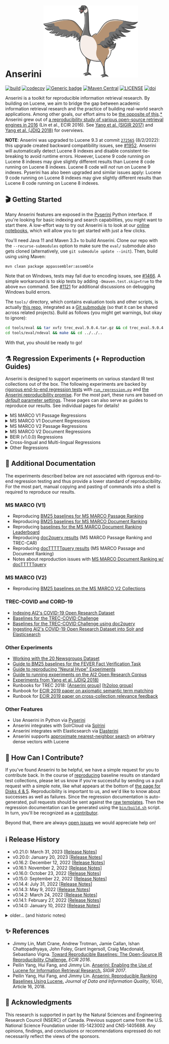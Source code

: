 Anserini <img src="docs/anserini-logo.png" width="300" />
========
[![build](https://github.com/castorini/anserini/actions/workflows/maven.yml/badge.svg)](https://github.com/castorini/anserini/actions)
[![codecov](https://codecov.io/gh/castorini/anserini/branch/master/graph/badge.svg)](https://codecov.io/gh/castorini/anserini)
[![Generic badge](https://img.shields.io/badge/Lucene-v9.5.0-brightgreen.svg)](https://archive.apache.org/dist/lucene/java/9.5.0/)
[![Maven Central](https://img.shields.io/maven-central/v/io.anserini/anserini?color=brightgreen)](https://central.sonatype.com/namespace/io.anserini)
[![LICENSE](https://img.shields.io/badge/license-Apache-blue.svg?style=flat)](https://www.apache.org/licenses/LICENSE-2.0)
[![doi](http://img.shields.io/badge/doi-10.1145%2F3239571-blue.svg?style=flat)](https://doi.org/10.1145/3239571)

Anserini is a toolkit for reproducible information retrieval research.
By building on Lucene, we aim to bridge the gap between academic information retrieval research and the practice of building real-world search applications.
Among other goals, our effort aims to be [the opposite of this](http://phdcomics.com/comics/archive.php?comicid=1689).[*](docs/reproducibility.md)
Anserini grew out of [a reproducibility study of various open-source retrieval engines in 2016](https://cs.uwaterloo.ca/~jimmylin/publications/Lin_etal_ECIR2016.pdf) (Lin et al., ECIR 2016). 
See [Yang et al. (SIGIR 2017)](https://dl.acm.org/authorize?N47337) and [Yang et al. (JDIQ 2018)](https://dl.acm.org/citation.cfm?doid=3289400.3239571) for overviews.

**NOTE**: Anserini was upgraded to Lucene 9.3 at commit [`272565`](https://github.com/castorini/anserini/commit/27256551e958f39495b04e89ef55de9d27f33414) (8/2/2022): this upgrade created backward compatibility issues, see [#1952](https://github.com/castorini/anserini/issues/1952).
Anserini will automatically detect Lucene 8 indexes and disable consistent tie-breaking to avoid runtime errors.
However, Lucene 9 code running on Lucene 8 indexes may give slightly different results than Lucene 8 code running on Lucene 8 indexes.
Lucene 8 code will _not_ run on Lucene 9 indexes.
Pyserini has also been upgraded and similar issues apply: Lucene 9 code running on Lucene 8 indexes may give slightly different results than Lucene 8 code running on Lucene 8 indexes.

## 🎬 Getting Started

Many Anserini features are exposed in the [Pyserini](http://pyserini.io/) Python interface.
If you're looking for basic indexing and search capabilities, you might want to start there.
A low-effort way to try out Anserini is to look at our [online notebooks](https://github.com/castorini/anserini-notebooks), which will allow you to get started with just a few clicks.

You'll need Java 11 and Maven 3.3+ to build Anserini.
Clone our repo with the `--recurse-submodules` option to make sure the `eval/` submodule also gets cloned (alternatively, use `git submodule update --init`).
Then, build using using Maven:

```
mvn clean package appassembler:assemble
```

Note that on Windows, tests may fail due to encoding issues, see [#1466](https://github.com/castorini/anserini/issues/1466).
A simple workaround is to skip tests by adding `-Dmaven.test.skip=true` to the above `mvn` command.
See [#1121](https://github.com/castorini/pyserini/discussions/1121) for additional discussions on debugging Windows build errors.

The `tools/` directory, which contains evaluation tools and other scripts, is actually [this repo](https://github.com/castorini/anserini-tools), integrated as a [Git submodule](https://git-scm.com/book/en/v2/Git-Tools-Submodules) (so that it can be shared across related projects).
Build as follows (you might get warnings, but okay to ignore):

```bash
cd tools/eval && tar xvfz trec_eval.9.0.4.tar.gz && cd trec_eval.9.0.4 && make && cd ../../..
cd tools/eval/ndeval && make && cd ../../..
```

With that, you should be ready to go!

## ⚗️ Regression Experiments (+ Reproduction Guides)

Anserini is designed to support experiments on various standard IR test collections out of the box.
The following experiments are backed by [rigorous end-to-end regression tests](docs/regressions.md) with [`run_regression.py`](src/main/python/run_regression.py) and [the Anserini reproducibility promise](docs/regressions.md).
For the most part, these runs are based on [_default_ parameter settings](src/main/java/io/anserini/search/SearchCollection.java).
These pages can also serve as guides to reproduce our results.
See individual pages for details!

<details>
<summary>MS MARCO V1 Passage Regressions</summary>

### MS MARCO V1 Passage Regressions

|                                             |                                   dev                                    |                                 DL19                                  |                                 DL20                                  |
|---------------------------------------------|:------------------------------------------------------------------------:|:---------------------------------------------------------------------:|:---------------------------------------------------------------------:|
| **Unsupervised Lexical**                    |                                                                          |                                                                       |                                                                       |
| BoW baselines                               |                 [+](docs/regressions-msmarco-passage.md)                 |                 [+](docs/regressions-dl19-passage.md)                 |                 [+](docs/regressions-dl20-passage.md)                 |
| Quantized BM25                              |             [✓](docs/regressions-msmarco-passage-bm25-b8.md)             |             [✓](docs/regressions-dl19-passage-bm25-b8.md)             |             [✓](docs/regressions-dl20-passage-bm25-b8.md)             |
| WP baselines                                |               [+](docs/regressions-msmarco-passage-wp.md)                |               [+](docs/regressions-dl19-passage-wp.md)                |               [+](docs/regressions-dl20-passage-wp.md)                |
| Huggingface WP baselines                    |             [+](docs/regressions-msmarco-passage-hgf-wp.md)              |             [+](docs/regressions-dl19-passage-hgf-wp.md)              |             [+](docs/regressions-dl20-passage-hgf-wp.md)              |
| doc2query                                   |            [+](docs/regressions-msmarco-passage-doc2query.md)            |                                                                       |                                                                       |
| doc2query-T5                                |          [+](docs/regressions-msmarco-passage-docTTTTTquery.md)          |          [+](docs/regressions-dl19-passage-docTTTTTquery.md)          |          [+](docs/regressions-dl20-passage-docTTTTTquery.md)          |
| **Learned sparse lexical (uniCOIL family)** |                                                                          |                                                                       |                                                                       |
| uniCOIL noexp                               |          [✓](docs/regressions-msmarco-passage-unicoil-noexp.md)          |          [✓](docs/regressions-dl19-passage-unicoil-noexp.md)          |          [✓](docs/regressions-dl20-passage-unicoil-noexp.md)          |
| uniCOIL with doc2query-T5                   |             [✓](docs/regressions-msmarco-passage-unicoil.md)             |             [✓](docs/regressions-dl19-passage-unicoil.md)             |             [✓](docs/regressions-dl20-passage-unicoil.md)             |
| uniCOIL with TILDE                          |     [✓](docs/regressions-msmarco-passage-unicoil-tilde-expansion.md)     |                                                                       |                                                                       |
| **Learned sparse lexical (other)**          |                                                                          |                                                                       |                                                                       |
| DeepImpact                                  |           [✓](docs/regressions-msmarco-passage-deepimpact.md)            |                                                                       |                                                                       |
| SPLADEv2                                    |       [✓](docs/regressions-msmarco-passage-distill-splade-max.md)        |                                                                       |                                                                       |
| SPLADE-distill CoCodenser-medium            | [✓](docs/regressions-msmarco-passage-splade-distil-cocodenser-medium.md) | [✓](docs/regressions-dl19-passage-splade-distil-cocodenser-medium.md) | [✓](docs/regressions-dl20-passage-splade-distil-cocodenser-medium.md) |
| SPLADE++ CoCondenser-EnsembleDistil         |          [✓](docs/regressions-msmarco-passage-splade-pp-ed.md)           |          [✓](docs/regressions-dl19-passage-splade-pp-ed.md)           |          [✓](docs/regressions-dl20-passage-splade-pp-ed.md)           |
| SPLADE++ CoCondenser-EnsembleDistil (ONNX)  |        [✓](docs/regressions-msmarco-passage-splade-pp-ed-onnx.md)        |        [✓](docs/regressions-dl19-passage-splade-pp-ed-onnx.md)        |        [✓](docs/regressions-dl20-passage-splade-pp-ed-onnx.md)        |
| SPLADE++ CoCondenser-SelfDistil             |          [✓](docs/regressions-msmarco-passage-splade-pp-sd.md)           |          [✓](docs/regressions-dl19-passage-splade-pp-sd.md)           |          [✓](docs/regressions-dl20-passage-splade-pp-sd.md)           |
| SPLADE++ CoCondenser-SelfDistil (ONNX)      |        [✓](docs/regressions-msmarco-passage-splade-pp-sd-onnx.md)        |        [✓](docs/regressions-dl19-passage-splade-pp-sd-onnx.md)        |        [✓](docs/regressions-dl20-passage-splade-pp-sd-onnx.md)        |

### Available Corpora for Download

| Corpora                                                                                                                                   |   Size | Checksum                           |
|:------------------------------------------------------------------------------------------------------------------------------------------|-------:|:-----------------------------------|
| [Quantized BM25](https://rgw.cs.uwaterloo.ca/JIMMYLIN-bucket0/data/msmarco-passage-bm25-b8.tar)                                           | 1.2 GB | `0a623e2c97ac6b7e814bf1323a97b435` |
| [uniCOIL (noexp)](https://rgw.cs.uwaterloo.ca/JIMMYLIN-bucket0/data/msmarco-passage-unicoil-noexp.tar)                                    | 2.7 GB | `f17ddd8c7c00ff121c3c3b147d2e17d8` |
| [uniCOIL (d2q-T5)](https://rgw.cs.uwaterloo.ca/JIMMYLIN-bucket0/data/msmarco-passage-unicoil.tar)                                         | 3.4 GB | `78eef752c78c8691f7d61600ceed306f` |
| [uniCOIL (TILDE)](https://rgw.cs.uwaterloo.ca/JIMMYLIN-bucket0/data/msmarco-passage-unicoil-tilde-expansion.tar)                          | 3.9 GB | `12a9c289d94e32fd63a7d39c9677d75c` |
| [DeepImpact](https://rgw.cs.uwaterloo.ca/JIMMYLIN-bucket0/data/msmarco-passage-deepimpact.tar)                                            | 3.6 GB | `73843885b503af3c8b3ee62e5f5a9900` |
| [SPLADEv2](https://rgw.cs.uwaterloo.ca/JIMMYLIN-bucket0/data/msmarco-passage-distill-splade-max.tar)                                      | 9.9 GB | `b5d126f5d9a8e1b3ef3f5cb0ba651725` |
| [SPLADE-distill CoCodenser-medium](https://rgw.cs.uwaterloo.ca/JIMMYLIN-bucket0/data/msmarco-passage-splade_distil_cocodenser_medium.tar) | 4.9 GB | `f77239a26d08856e6491a34062893b0c` |
| [SPLADE++ CoCondenser-EnsembleDistil](https://rgw.cs.uwaterloo.ca/pyserini/data/msmarco-passage-splade-pp-ed.tar)                         | 4.2 GB | `e489133bdc54ee1e7c62a32aa582bc77` |
| [SPLADE++ CoCondenser-SelfDistil](https://rgw.cs.uwaterloo.ca/pyserini/data/msmarco-passage-splade-pp-sd.tar)                             | 4.8 GB | `cb7e264222f2bf2221dd2c9d28190be1` |

</details>
<details>
<summary>MS MARCO V1 Document Regressions</summary>

### MS MARCO V1 Document Regressions

|   | dev | DL19 | DL20 |
|---|:---:|:----:|:----:|
| **Unsupervised lexical, complete doc**[*](docs/experiments-msmarco-doc-doc2query-details.md) |
| BoW baselines | [+](docs/regressions-msmarco-doc.md) | [+](docs/regressions-dl19-doc.md) | [+](docs/regressions-dl20-doc.md) |
| WP baselines | [+](docs/regressions-msmarco-doc-wp.md) | [+](docs/regressions-dl19-doc-wp.md) | [+](docs/regressions-dl20-doc-wp.md) |
| Huggingface WP baselines | [+](docs/regressions-msmarco-doc-hgf-wp.md) | [+](docs/regressions-dl19-doc-hgf-wp.md) | [+](docs/regressions-dl20-doc-hgf-wp.md) |
| doc2query-T5 | [+](docs/regressions-msmarco-doc-docTTTTTquery.md) | [+](docs/regressions-dl19-doc-docTTTTTquery.md) | [+](docs/regressions-dl20-doc-docTTTTTquery.md) |
| **Unsupervised lexical, segmented doc**[*](docs/experiments-msmarco-doc-doc2query-details.md) |
| BoW baselines | [+](docs/regressions-msmarco-doc-segmented.md) | [+](docs/regressions-dl19-doc-segmented.md) | [+](docs/regressions-dl20-doc-segmented.md) |
| WP baselines | [+](docs/regressions-msmarco-doc-segmented-wp.md) | [+](docs/regressions-dl19-doc-segmented-wp.md) | [+](docs/regressions-dl20-doc-segmented-wp.md) |
| doc2query-T5 | [+](docs/regressions-msmarco-doc-segmented-docTTTTTquery.md) | [+](docs/regressions-dl19-doc-segmented-docTTTTTquery.md) | [+](docs/regressions-dl20-doc-segmented-docTTTTTquery.md) |
| **Learned sparse lexical** |
| uniCOIL noexp | [✓](docs/regressions-msmarco-doc-segmented-unicoil-noexp.md) | [✓](docs/regressions-dl19-doc-segmented-unicoil-noexp.md) | [✓](docs/regressions-dl20-doc-segmented-unicoil-noexp.md) |
| uniCOIL with doc2query-T5 | [✓](docs/regressions-msmarco-doc-segmented-unicoil.md) | [✓](docs/regressions-dl19-doc-segmented-unicoil.md) | [✓](docs/regressions-dl20-doc-segmented-unicoil.md) |

### Available Corpora for Download

| Corpora                                                                                                                                         |   Size | Checksum                           |
|:------------------------------------------------------------------------------------------------------------------------------------------------|-------:|:-----------------------------------|
| [MS MARCO V1 doc: uniCOIL (noexp)](https://rgw.cs.uwaterloo.ca/JIMMYLIN-bucket0/data/msmarco-doc-segmented-unicoil-noexp.tar)                   |  11 GB | `11b226e1cacd9c8ae0a660fd14cdd710` |
| [MS MARCO V1 doc: uniCOIL (d2q-T5)](https://rgw.cs.uwaterloo.ca/JIMMYLIN-bucket0/data/msmarco-doc-segmented-unicoil.tar)                        |  19 GB | `6a00e2c0c375cb1e52c83ae5ac377ebb` |

</details>
<details>
<summary>MS MARCO V2 Passage Regressions</summary>

### MS MARCO V2 Passage Regressions

|   | dev | DL21 |                           DL22                            |
|---|:---:|:----:|:---------------------------------------------------------:|
| **Unsupervised lexical, original corpus** |
| baselines | [+](docs/regressions-msmarco-v2-passage.md) | [+](docs/regressions-dl21-passage.md) |          [+](docs/regressions-dl22-passage.md)           |
| doc2query-T5 | [+](docs/regressions-msmarco-v2-passage-d2q-t5.md) | [+](docs/regressions-dl21-passage-d2q-t5.md) |       [+](docs/regressions-dl22-passage-d2q-t5.md)        |
| **Unsupervised lexical, augmented corpus** |
| baselines | [+](docs/regressions-msmarco-v2-passage-augmented.md) | [+](docs/regressions-dl21-passage-augmented.md) |      [+](docs/regressions-dl22-passage-augmented.md)      |
| doc2query-T5 | [+](docs/regressions-msmarco-v2-passage-augmented-d2q-t5.md) | [+](docs/regressions-dl21-passage-augmented-d2q-t5.md) |  [+](docs/regressions-dl22-passage-augmented-d2q-t5.md)   |
| **Learned sparse lexical** |
| uniCOIL noexp zero-shot | [✓](docs/regressions-msmarco-v2-passage-unicoil-noexp-0shot.md) | [✓](docs/regressions-dl21-passage-unicoil-noexp-0shot.md) | [✓](docs/regressions-dl22-passage-unicoil-noexp-0shot.md) |
| uniCOIL with doc2query-T5 zero-shot | [✓](docs/regressions-msmarco-v2-passage-unicoil-0shot.md) | [✓](docs/regressions-dl21-passage-unicoil-0shot.md) |    [✓](docs/regressions-dl22-passage-unicoil-0shot.md)    |

### Available Corpora for Download

| Corpora                                                                                                                                         |   Size | Checksum                           |
|:------------------------------------------------------------------------------------------------------------------------------------------------|-------:|:-----------------------------------|
| [MS MARCO V2 passage: uniCOIL (noexp)](https://rgw.cs.uwaterloo.ca/JIMMYLIN-bucket0/data/msmarco_v2_passage_unicoil_noexp_0shot.tar)            |  24 GB | `d9cc1ed3049746e68a2c91bf90e5212d` |
| [MS MARCO V2 passage: uniCOIL (d2q-T5)](https://rgw.cs.uwaterloo.ca/JIMMYLIN-bucket0/data/msmarco_v2_passage_unicoil_0shot.tar)                 |  41 GB | `1949a00bfd5e1f1a230a04bbc1f01539` |

</details>
<details>
<summary>MS MARCO V2 Document Regressions</summary>

### MS MARCO V2 Document Regressions

|   | dev | DL21 |
|---|:---:|:----:|
| **Unsupervised lexical, complete doc** |
| baselines | [+](docs/regressions-msmarco-v2-doc.md) | [+](docs/regressions-dl21-doc.md) |
| doc2query-T5 | [+](docs/regressions-msmarco-v2-doc-d2q-t5.md) | [+](docs/regressions-dl21-doc-d2q-t5.md) |
| **Unsupervised lexical, segmented doc** |
| baselines | [+](docs/regressions-msmarco-v2-doc-segmented.md) | [+](docs/regressions-dl21-doc-segmented.md) |
| doc2query-T5 | [+](docs/regressions-msmarco-v2-doc-segmented-d2q-t5.md) | [+](docs/regressions-dl21-doc-segmented-d2q-t5.md) |
| **Learned sparse lexical** |
| uniCOIL noexp zero-shot | [✓](docs/regressions-msmarco-v2-doc-segmented-unicoil-noexp-0shot-v2.md) | [✓](docs/regressions-dl21-doc-segmented-unicoil-noexp-0shot-v2.md) |
| uniCOIL with doc2query-T5 zero-shot | [✓](docs/regressions-msmarco-v2-doc-segmented-unicoil-0shot-v2.md) | [✓](docs/regressions-dl21-doc-segmented-unicoil-0shot-v2.md) |

### Available Corpora for Download

| Corpora                                                                                                                                         |   Size | Checksum                           |
|:------------------------------------------------------------------------------------------------------------------------------------------------|-------:|:-----------------------------------|
| [MS MARCO V2 doc: uniCOIL (noexp)](https://rgw.cs.uwaterloo.ca/JIMMYLIN-bucket0/data/msmarco_v2_doc_segmented_unicoil_noexp_0shot_v2.tar)       |  55 GB | `97ba262c497164de1054f357caea0c63` |
| [MS MARCO V2 doc: uniCOIL (d2q-T5)](https://rgw.cs.uwaterloo.ca/JIMMYLIN-bucket0/data/msmarco_v2_doc_segmented_unicoil_0shot_v2.tar)            |  72 GB | `c5639748c2cbad0152e10b0ebde3b804` |

</details>
<details>
<summary>BEIR (v1.0.0) Regressions</summary>

### BEIR (v1.0.0) Regressions

+ F = "flat" baseline
+ MF = "multifield" baseline
+ UCx = uniCOIL (noexp)
+ SPLADE = SPLADE-distill CoCodenser-medium

| Corpus | flat | flat-wp | multifield | UCx | SPLADE |
|--------|:----:|:-------:|:----------:|:------:|:------:|
| TREC-COVID | [+](docs/regressions-beir-v1.0.0-trec-covid-flat.md)     | [+](docs/regressions-beir-v1.0.0-trec-covid-flat-wp.md)   | [+](docs/regressions-beir-v1.0.0-trec-covid-multifield.md)     | [+](docs/regressions-beir-v1.0.0-trec-covid-unicoil-noexp.md) | [+](docs/regressions-beir-v1.0.0-trec-covid-splade-distil-cocodenser-medium.md) |
| BioASQ     | [+](docs/regressions-beir-v1.0.0-bioasq-flat.md)         | [+](docs/regressions-beir-v1.0.0-bioasq-flat-wp.md)       | [+](docs/regressions-beir-v1.0.0-bioasq-multifield.md)         | [+](docs/regressions-beir-v1.0.0-bioasq-unicoil-noexp.md) | [+](docs/regressions-beir-v1.0.0-bioasq-splade-distil-cocodenser-medium.md) |
| NFCorpus   | [+](docs/regressions-beir-v1.0.0-nfcorpus-flat.md)       | [+](docs/regressions-beir-v1.0.0-nfcorpus-flat-wp.md)     | [+](docs/regressions-beir-v1.0.0-nfcorpus-multifield.md)       | [+](docs/regressions-beir-v1.0.0-nfcorpus-unicoil-noexp.md) | [+](docs/regressions-beir-v1.0.0-nfcorpus-splade-distil-cocodenser-medium.md) |
| NQ         | [+](docs/regressions-beir-v1.0.0-nq-flat.md)             | [+](docs/regressions-beir-v1.0.0-nq-flat-wp.md)           | [+](docs/regressions-beir-v1.0.0-nq-multifield.md)             | [+](docs/regressions-beir-v1.0.0-nq-unicoil-noexp.md) | [+](docs/regressions-beir-v1.0.0-nq-splade-distil-cocodenser-medium.md) |
| HotpotQA   | [+](docs/regressions-beir-v1.0.0-hotpotqa-flat.md)       | [+](docs/regressions-beir-v1.0.0-hotpotqa-flat-wp.md)     | [+](docs/regressions-beir-v1.0.0-hotpotqa-multifield.md)       | [+](docs/regressions-beir-v1.0.0-hotpotqa-unicoil-noexp.md) | [+](docs/regressions-beir-v1.0.0-hotpotqa-splade-distil-cocodenser-medium.md) |
| FiQA-2018  | [+](docs/regressions-beir-v1.0.0-fiqa-flat.md)           | [+](docs/regressions-beir-v1.0.0-fiqa-flat-wp.md)         | [+](docs/regressions-beir-v1.0.0-fiqa-multifield.md)           | [+](docs/regressions-beir-v1.0.0-fiqa-unicoil-noexp.md) | [+](docs/regressions-beir-v1.0.0-fiqa-splade-distil-cocodenser-medium.md) |
| Signal-1M(RT) | [+](docs/regressions-beir-v1.0.0-signal1m-flat.md)    | [+](docs/regressions-beir-v1.0.0-signal1m-flat-wp.md)     | [+](docs/regressions-beir-v1.0.0-signal1m-multifield.md)       | [+](docs/regressions-beir-v1.0.0-signal1m-unicoil-noexp.md) | [+](docs/regressions-beir-v1.0.0-signal1m-splade-distil-cocodenser-medium.md) |
| TREC-NEWS     | [+](docs/regressions-beir-v1.0.0-trec-news-flat.md)   | [+](docs/regressions-beir-v1.0.0-trec-news-flat-wp.md)    | [+](docs/regressions-beir-v1.0.0-trec-news-multifield.md)      | [+](docs/regressions-beir-v1.0.0-trec-news-unicoil-noexp.md) | [+](docs/regressions-beir-v1.0.0-trec-news-splade-distil-cocodenser-medium.md) |
| Robust04      | [+](docs/regressions-beir-v1.0.0-robust04-flat.md)    | [+](docs/regressions-beir-v1.0.0-robust04-flat-wp.md)     | [+](docs/regressions-beir-v1.0.0-robust04-multifield.md)       | [+](docs/regressions-beir-v1.0.0-robust04-unicoil-noexp.md) | [+](docs/regressions-beir-v1.0.0-robust04-splade-distil-cocodenser-medium.md) |
| ArguAna       | [+](docs/regressions-beir-v1.0.0-arguana-flat.md)     | [+](docs/regressions-beir-v1.0.0-arguana-flat-wp.md)      | [+](docs/regressions-beir-v1.0.0-arguana-multifield.md)        | [+](docs/regressions-beir-v1.0.0-arguana-unicoil-noexp.md) | [+](docs/regressions-beir-v1.0.0-arguana-splade-distil-cocodenser-medium.md) |
| Touche2020    | [+](docs/regressions-beir-v1.0.0-webis-touche2020-flat.md)                    | [+](docs/regressions-beir-v1.0.0-webis-touche2020-flat-wp.md)         | [+](docs/regressions-beir-v1.0.0-webis-touche2020-multifield.md)               | [+](docs/regressions-beir-v1.0.0-webis-touche2020-unicoil-noexp.md) | [+](docs/regressions-beir-v1.0.0-webis-touche2020-splade-distil-cocodenser-medium.md) |
| CQADupStack-Android       | [+](docs/regressions-beir-v1.0.0-cqadupstack-android-flat.md)     | [+](docs/regressions-beir-v1.0.0-cqadupstack-android-flat-wp.md)      | [+](docs/regressions-beir-v1.0.0-cqadupstack-android-multifield.md)   | [+](docs/regressions-beir-v1.0.0-cqadupstack-android-unicoil-noexp.md) | [+](docs/regressions-beir-v1.0.0-cqadupstack-android-splade-distil-cocodenser-medium.md) |
| CQADupStack-English       | [+](docs/regressions-beir-v1.0.0-cqadupstack-english-flat.md)     | [+](docs/regressions-beir-v1.0.0-cqadupstack-english-flat-wp.md)      | [+](docs/regressions-beir-v1.0.0-cqadupstack-english-multifield.md)   | [+](docs/regressions-beir-v1.0.0-cqadupstack-english-unicoil-noexp.md) | [+](docs/regressions-beir-v1.0.0-cqadupstack-english-splade-distil-cocodenser-medium.md) |
| CQADupStack-Gaming        | [+](docs/regressions-beir-v1.0.0-cqadupstack-gaming-flat.md)      | [+](docs/regressions-beir-v1.0.0-cqadupstack-gaming-flat-wp.md)       | [+](docs/regressions-beir-v1.0.0-cqadupstack-gaming-multifield.md)    | [+](docs/regressions-beir-v1.0.0-cqadupstack-gaming-unicoil-noexp.md) | [+](docs/regressions-beir-v1.0.0-cqadupstack-gaming-splade-distil-cocodenser-medium.md) |
| CQADupStack-Gis           | [+](docs/regressions-beir-v1.0.0-cqadupstack-gis-flat.md)         | [+](docs/regressions-beir-v1.0.0-cqadupstack-gis-flat-wp.md)          | [+](docs/regressions-beir-v1.0.0-cqadupstack-gis-multifield.md)       | [+](docs/regressions-beir-v1.0.0-cqadupstack-gis-unicoil-noexp.md) | [+](docs/regressions-beir-v1.0.0-cqadupstack-gis-splade-distil-cocodenser-medium.md) |
| CQADupStack-Mathematica   | [+](docs/regressions-beir-v1.0.0-cqadupstack-mathematica-flat.md) | [+](docs/regressions-beir-v1.0.0-cqadupstack-mathematica-flat-wp.md)  | [+](docs/regressions-beir-v1.0.0-cqadupstack-mathematica-multifield.md) | [+](docs/regressions-beir-v1.0.0-cqadupstack-mathematica-unicoil-noexp.md) | [+](docs/regressions-beir-v1.0.0-cqadupstack-mathematica-splade-distil-cocodenser-medium.md) |
| CQADupStack-Physics       | [+](docs/regressions-beir-v1.0.0-cqadupstack-physics-flat.md)     | [+](docs/regressions-beir-v1.0.0-cqadupstack-physics-flat-wp.md)      | [+](docs/regressions-beir-v1.0.0-cqadupstack-physics-multifield.md)   | [+](docs/regressions-beir-v1.0.0-cqadupstack-physics-unicoil-noexp.md) | [+](docs/regressions-beir-v1.0.0-cqadupstack-physics-splade-distil-cocodenser-medium.md) |
| CQADupStack-Programmers   | [+](docs/regressions-beir-v1.0.0-cqadupstack-programmers-flat.md) | [+](docs/regressions-beir-v1.0.0-cqadupstack-programmers-flat-wp.md)  | [+](docs/regressions-beir-v1.0.0-cqadupstack-programmers-multifield.md) | [+](docs/regressions-beir-v1.0.0-cqadupstack-programmers-unicoil-noexp.md) | [+](docs/regressions-beir-v1.0.0-cqadupstack-programmers-splade-distil-cocodenser-medium.md) |
| CQADupStack-Stats         | [+](docs/regressions-beir-v1.0.0-cqadupstack-stats-flat.md)       | [+](docs/regressions-beir-v1.0.0-cqadupstack-stats-flat-wp.md)        | [+](docs/regressions-beir-v1.0.0-cqadupstack-stats-multifield.md)     | [+](docs/regressions-beir-v1.0.0-cqadupstack-stats-unicoil-noexp.md) | [+](docs/regressions-beir-v1.0.0-cqadupstack-stats-splade-distil-cocodenser-medium.md) |
| CQADupStack-Tex           | [+](docs/regressions-beir-v1.0.0-cqadupstack-tex-flat.md)         | [+](docs/regressions-beir-v1.0.0-cqadupstack-tex-flat-wp.md)          | [+](docs/regressions-beir-v1.0.0-cqadupstack-tex-multifield.md)       | [+](docs/regressions-beir-v1.0.0-cqadupstack-tex-unicoil-noexp.md) | [+](docs/regressions-beir-v1.0.0-cqadupstack-tex-splade-distil-cocodenser-medium.md) |
| CQADupStack-Unix          | [+](docs/regressions-beir-v1.0.0-cqadupstack-unix-flat.md)        | [+](docs/regressions-beir-v1.0.0-cqadupstack-unix-flat-wp.md)         | [+](docs/regressions-beir-v1.0.0-cqadupstack-unix-multifield.md)      | [+](docs/regressions-beir-v1.0.0-cqadupstack-unix-unicoil-noexp.md) | [+](docs/regressions-beir-v1.0.0-cqadupstack-unix-splade-distil-cocodenser-medium.md) |
| CQADupStack-Webmasters    | [+](docs/regressions-beir-v1.0.0-cqadupstack-webmasters-flat.md)  | [+](docs/regressions-beir-v1.0.0-cqadupstack-webmasters-flat-wp.md)   | [+](docs/regressions-beir-v1.0.0-cqadupstack-webmasters-multifield.md) | [+](docs/regressions-beir-v1.0.0-cqadupstack-webmasters-unicoil-noexp.md) | [+](docs/regressions-beir-v1.0.0-cqadupstack-webmasters-splade-distil-cocodenser-medium.md) |
| CQADupStack-Wordpress     | [+](docs/regressions-beir-v1.0.0-cqadupstack-wordpress-flat.md)   | [+](docs/regressions-beir-v1.0.0-cqadupstack-wordpress-flat-wp.md)    | [+](docs/regressions-beir-v1.0.0-cqadupstack-wordpress-multifield.md) | [+](docs/regressions-beir-v1.0.0-cqadupstack-wordpress-unicoil-noexp.md) | [+](docs/regressions-beir-v1.0.0-cqadupstack-wordpress-splade-distil-cocodenser-medium.md) |
| Quora         | [+](docs/regressions-beir-v1.0.0-quora-flat.md)           | [+](docs/regressions-beir-v1.0.0-quora-flat-wp.md)            | [+](docs/regressions-beir-v1.0.0-quora-multifield.md)             | [+](docs/regressions-beir-v1.0.0-quora-unicoil-noexp.md) | [+](docs/regressions-beir-v1.0.0-quora-splade-distil-cocodenser-medium.md) |
| DBPedia       | [+](docs/regressions-beir-v1.0.0-dbpedia-entity-flat.md)  | [+](docs/regressions-beir-v1.0.0-dbpedia-entity-flat-wp.md)   | [+](docs/regressions-beir-v1.0.0-dbpedia-entity-multifield.md)    | [+](docs/regressions-beir-v1.0.0-dbpedia-entity-unicoil-noexp.md) | [+](docs/regressions-beir-v1.0.0-dbpedia-entity-splade-distil-cocodenser-medium.md) |
| SCIDOCS       | [+](docs/regressions-beir-v1.0.0-scidocs-flat.md)         | [+](docs/regressions-beir-v1.0.0-scidocs-flat-wp.md)          | [+](docs/regressions-beir-v1.0.0-scidocs-multifield.md)              | [+](docs/regressions-beir-v1.0.0-scidocs-unicoil-noexp.md) | [+](docs/regressions-beir-v1.0.0-scidocs-splade-distil-cocodenser-medium.md) |
| FEVER         | [+](docs/regressions-beir-v1.0.0-fever-flat.md)           | [+](docs/regressions-beir-v1.0.0-fever-flat-wp.md)            | [+](docs/regressions-beir-v1.0.0-fever-multifield.md)             | [+](docs/regressions-beir-v1.0.0-fever-unicoil-noexp.md) | [+](docs/regressions-beir-v1.0.0-fever-splade-distil-cocodenser-medium.md) |
| Climate-FEVER | [+](docs/regressions-beir-v1.0.0-climate-fever-flat.md)   | [+](docs/regressions-beir-v1.0.0-climate-fever-flat-wp.md)    | [+](docs/regressions-beir-v1.0.0-climate-fever-multifield.md)     | [+](docs/regressions-beir-v1.0.0-climate-fever-unicoil-noexp.md) | [+](docs/regressions-beir-v1.0.0-climate-fever-splade-distil-cocodenser-medium.md) |
| SciFact       | [+](docs/regressions-beir-v1.0.0-scifact-flat.md)         | [+](docs/regressions-beir-v1.0.0-scifact-flat-wp.md)          | [+](docs/regressions-beir-v1.0.0-scifact-multifield.md)          | [+](docs/regressions-beir-v1.0.0-scifact-unicoil-noexp.md) | [+](docs/regressions-beir-v1.0.0-scifact-splade-distil-cocodenser-medium.md) |

</details>
<details>
<summary>Cross-lingual and Multi-lingual Regressions</summary>

### Cross-lingual and Multi-lingual Regressions

+ Regressions for Mr. TyDi (v1.1) baselines: [ar](docs/regressions-mrtydi-v1.1-ar.md), [bn](docs/regressions-mrtydi-v1.1-bn.md), [en](docs/regressions-mrtydi-v1.1-en.md), [fi](docs/regressions-mrtydi-v1.1-fi.md), [id](docs/regressions-mrtydi-v1.1-id.md), [ja](docs/regressions-mrtydi-v1.1-ja.md), [ko](docs/regressions-mrtydi-v1.1-ko.md), [ru](docs/regressions-mrtydi-v1.1-ru.md), [sw](docs/regressions-mrtydi-v1.1-sw.md), [te](docs/regressions-mrtydi-v1.1-te.md), [th](docs/regressions-mrtydi-v1.1-th.md)
+ Regressions for MIRACL (v1.0) baselines: [ar](docs/regressions-miracl-v1.0-ar.md), [bn](docs/regressions-miracl-v1.0-bn.md), [en](docs/regressions-miracl-v1.0-en.md), [es](docs/regressions-miracl-v1.0-es.md), [fa](docs/regressions-miracl-v1.0-fa.md), [fi](docs/regressions-miracl-v1.0-fi.md), [fr](docs/regressions-miracl-v1.0-fr.md), [hi](docs/regressions-miracl-v1.0-hi.md), [id](docs/regressions-miracl-v1.0-id.md), [ja](docs/regressions-miracl-v1.0-ja.md), [ko](docs/regressions-miracl-v1.0-ko.md), [ru](docs/regressions-miracl-v1.0-ru.md), [sw](docs/regressions-miracl-v1.0-sw.md), [te](docs/regressions-miracl-v1.0-te.md), [th](docs/regressions-miracl-v1.0-th.md), [zh](docs/regressions-miracl-v1.0-zh.md)
+ Regressions for TREC 2022 NeuCLIR Track BM25 (query translation): [Persian](docs/regressions-neuclir22-fa-qt.md), [Russian](docs/regressions-neuclir22-ru-qt.md), [Chinese](docs/regressions-neuclir22-zh-qt.md)
+ Regressions for TREC 2022 NeuCLIR Track BM25 (document translation): [Persian](docs/regressions-neuclir22-fa-dt.md), [Russian](docs/regressions-neuclir22-ru-dt.md), [Chinese](docs/regressions-neuclir22-zh-dt.md)
+ Regressions for TREC 2022 NeuCLIR Track SPLADE (query translation): [Persian](docs/regressions-neuclir22-fa-qt-splade.md), [Russian](docs/regressions-neuclir22-ru-qt-splade.md), [Chinese](docs/regressions-neuclir22-zh-qt-splade.md)
+ Regressions for TREC 2022 NeuCLIR Track SPLADE (document translation): [Persian](docs/regressions-neuclir22-fa-dt-splade.md), [Russian](docs/regressions-neuclir22-ru-dt-splade.md), [Chinese](docs/regressions-neuclir22-zh-dt-splade.md)
+ Regressions for HC4 (v1.0) baselines on HC4 corpora: [Persian](docs/regressions-hc4-v1.0-fa.md), [Russian](docs/regressions-hc4-v1.0-ru.md), [Chinese](docs/regressions-hc4-v1.0-zh.md)
+ Regressions for HC4 (v1.0) baselines on original NeuCLIR22 corpora: [Persian](docs/regressions-hc4-neuclir22-fa.md), [Russian](docs/regressions-hc4-neuclir22-ru.md), [Chinese](docs/regressions-hc4-neuclir22-zh.md)
+ Regressions for HC4 (v1.0) baselines on translated NeuCLIR22 corpora: [Persian](docs/regressions-hc4-neuclir22-fa-en.md), [Russian](docs/regressions-hc4-neuclir22-ru-en.md), [Chinese](docs/regressions-hc4-neuclir22-zh-en.md)
+ Regressions for [NTCIR-8 ACLIA (IR4QA subtask, Monolingual Chinese)](docs/regressions-ntcir8-zh.md)
+ Regressions for [CLEF 2006 Monolingual French](docs/regressions-clef06-fr.md)
+ Regressions for [TREC 2002 Monolingual Arabic](docs/regressions-trec02-ar.md)
+ Regressions for FIRE 2012: [Monolingual Bengali](docs/regressions-fire12-bn.md), [Monolingual Hindi](docs/regressions-fire12-hi.md), [Monolingual English](docs/regressions-fire12-en.md)

</details>
<details>
<summary>Other Regressions</summary>

### Other Regressions

+ Regressions for [Disks 1 &amp; 2 (TREC 1-3)](docs/regressions-disk12.md), [Disks 4 &amp; 5 (TREC 7-8, Robust04)](docs/regressions-disk45.md), [AQUAINT (Robust05)](docs/regressions-robust05.md)
+ Regressions for [the New York Times Corpus (Core17)](docs/regressions-core17.md), [the Washington Post Corpus (Core18)](docs/regressions-core18.md)
+ Regressions for [Wt10g](docs/regressions-wt10g.md), [Gov2](docs/regressions-gov2.md)
+ Regressions for [ClueWeb09 (Category B)](docs/regressions-cw09b.md), [ClueWeb12-B13](docs/regressions-cw12b13.md), [ClueWeb12](docs/regressions-cw12.md)
+ Regressions for [Tweets2011 (MB11 &amp; MB12)](docs/regressions-mb11.md), [Tweets2013 (MB13 &amp; MB14)](docs/regressions-mb13.md)
+ Regressions for Complex Answer Retrieval (CAR17): [v1.5](docs/regressions-car17v1.5.md), [v2.0](docs/regressions-car17v2.0.md), [v2.0 with doc2query](docs/regressions-car17v2.0-doc2query.md)
+ Regressions for TREC News Tracks (Background Linking Task): [2018](docs/regressions-backgroundlinking18.md), [2019](docs/regressions-backgroundlinking19.md), [2020](docs/regressions-backgroundlinking20.md)
+ Regressions for [FEVER Fact Verification](docs/regressions-fever.md)
+ Regressions for DPR Wikipedia QA baselines: [100-word splits](docs/regressions-wikipedia-dpr-100w-bm25.md)

</details>

## 📃 Additional Documentation

The experiments described below are not associated with rigorous end-to-end regression testing and thus provide a lower standard of reproducibility.
For the most part, manual copying and pasting of commands into a shell is required to reproduce our results.

### MS MARCO (V1)

+ Reproducing [BM25 baselines for MS MARCO Passage Ranking](docs/experiments-msmarco-passage.md)
+ Reproducing [BM25 baselines for MS MARCO Document Ranking](docs/experiments-msmarco-doc.md)
+ Reproducing [baselines for the MS MARCO Document Ranking Leaderboard](docs/experiments-msmarco-doc-leaderboard.md)
+ Reproducing [doc2query results](docs/experiments-doc2query.md) (MS MARCO Passage Ranking and TREC-CAR)
+ Reproducing [docTTTTTquery results](docs/experiments-docTTTTTquery.md) (MS MARCO Passage and Document Ranking)
+ Notes about reproduction issues with [MS MARCO Document Ranking w/ docTTTTTquery](docs/experiments-msmarco-doc-doc2query-details.md)

### MS MARCO (V2)

+ Reproducing [BM25 baselines on the MS MARCO V2 Collections](docs/experiments-msmarco-v2.md)

### TREC-COVID and CORD-19

+ [Indexing AI2's COVID-19 Open Research Dataset](docs/experiments-cord19.md)
+ [Baselines for the TREC-COVID Challenge](docs/experiments-covid.md)
+ [Baselines for the TREC-COVID Challenge using doc2query](docs/experiments-covid-doc2query.md)
+ [Ingesting AI2's COVID-19 Open Research Dataset into Solr and Elasticsearch](docs/experiments-cord19-extras.md)

### Other Experiments

+ [Working with the 20 Newsgroups Dataset](docs/experiments-20newsgroups.md)
+ [Guide to BM25 baselines for the FEVER Fact Verification Task](docs/experiments-fever.md)
+ [Guide to reproducing "Neural Hype" Experiments](docs/experiments-forum2018.md)
+ [Guide to running experiments on the AI2 Open Research Corpus](docs/experiments-openresearch.md)
+ [Experiments from Yang et al. (JDIQ 2018)](docs/experiments-jdiq2018.md)
+ Runbooks for TREC 2018: [[Anserini group](docs/runbook-trec2018-anserini.md)] [[h2oloo group](docs/runbook-trec2018-h2oloo.md)]
+ Runbook for [ECIR 2019 paper on axiomatic semantic term matching](docs/runbook-ecir2019-axiomatic.md)
+ Runbook for [ECIR 2019 paper on cross-collection relevance feedback](docs/runbook-ecir2019-ccrf.md)

### Other Features

+ Use Anserini in Python via [Pyserini](http://pyserini.io/)
+ Anserini integrates with SolrCloud via [Solrini](docs/solrini.md)
+ Anserini integrates with Elasticsearch via [Elasterini](docs/elastirini.md)
+ Anserini supports [approximate nearest-neighbor search](docs/approximate-nearestneighbor.md) on arbitrary dense vectors with Lucene

## 🙋 How Can I Contribute?

If you've found Anserini to be helpful, we have a simple request for you to contribute back.
In the course of [reproducing](docs/reproducibility.md) baseline results on standard test collections, please let us know if you're successful by sending us a pull request with a simple note, like what appears at the bottom of [the page for Disks 4 &amp; 5](docs/regressions-disk45.md).
Reproducibility is important to us, and we'd like to know about successes as well as failures.
Since the regression documentation is auto-generated, pull requests should be sent against the [raw templates](https://github.com/castorini/anserini/tree/master/src/main/resources/docgen/templates).
Then the regression documentation can be generated using the [`bin/build.sh`](bin/build.sh) script.
In turn, you'll be recognized as a [contributor](https://github.com/castorini/anserini/graphs/contributors).

Beyond that, there are always [open issues](https://github.com/castorini/anserini/issues) we would appreciate help on!

## ℹ️ Release History

+ v0.21.0: March 31, 2023 [[Release Notes](docs/release-notes/release-notes-v0.21.0.md)]
+ v0.20.0: January 20, 2023 [[Release Notes](docs/release-notes/release-notes-v0.20.0.md)]
+ v0.16.2: December 12, 2022 [[Release Notes](docs/release-notes/release-notes-v0.16.2.md)]
+ v0.16.1: November 2, 2022 [[Release Notes](docs/release-notes/release-notes-v0.16.1.md)]
+ v0.16.0: October 23, 2022 [[Release Notes](docs/release-notes/release-notes-v0.16.0.md)]
+ v0.15.0: September 22, 2022 [[Release Notes](docs/release-notes/release-notes-v0.15.0.md)]
+ v0.14.4: July 31, 2022 [[Release Notes](docs/release-notes/release-notes-v0.14.4.md)]
+ v0.14.3: May 9, 2022 [[Release Notes](docs/release-notes/release-notes-v0.14.3.md)]
+ v0.14.2: March 24, 2022 [[Release Notes](docs/release-notes/release-notes-v0.14.2.md)]
+ v0.14.1: February 27, 2022 [[Release Notes](docs/release-notes/release-notes-v0.14.1.md)]
+ v0.14.0: January 10, 2022 [[Release Notes](docs/release-notes/release-notes-v0.14.0.md)]

<details>
<summary>older... (and historic notes)</summary>

+ v0.13.5: November 2, 2021 [[Release Notes](docs/release-notes/release-notes-v0.13.5.md)]
+ v0.13.4: October 22, 2021 [[Release Notes](docs/release-notes/release-notes-v0.13.4.md)]
+ v0.13.3: August 22, 2021 [[Release Notes](docs/release-notes/release-notes-v0.13.3.md)]
+ v0.13.2: July 20, 2021 [[Release Notes](docs/release-notes/release-notes-v0.13.2.md)]
+ v0.13.1: June 29, 2021 [[Release Notes](docs/release-notes/release-notes-v0.13.1.md)]
+ v0.13.0: June 22, 2021 [[Release Notes](docs/release-notes/release-notes-v0.13.0.md)]
+ v0.12.0: April 29, 2021 [[Release Notes](docs/release-notes/release-notes-v0.12.0.md)]
+ v0.11.0: February 13, 2021 [[Release Notes](docs/release-notes/release-notes-v0.11.0.md)]
+ v0.10.1: January 8, 2021 [[Release Notes](docs/release-notes/release-notes-v0.10.1.md)]
+ v0.10.0: November 25, 2020 [[Release Notes](docs/release-notes/release-notes-v0.10.0.md)]
+ v0.9.4: June 25, 2020 [[Release Notes](docs/release-notes/release-notes-v0.9.4.md)]
+ v0.9.3: May 26, 2020 [[Release Notes](docs/release-notes/release-notes-v0.9.3.md)]
+ v0.9.2: May 14, 2020 [[Release Notes](docs/release-notes/release-notes-v0.9.2.md)]
+ v0.9.1: May 6, 2020 [[Release Notes](docs/release-notes/release-notes-v0.9.1.md)]
+ v0.9.0: April 18, 2020 [[Release Notes](docs/release-notes/release-notes-v0.9.0.md)]
+ v0.8.1: March 22, 2020 [[Release Notes](docs/release-notes/release-notes-v0.8.1.md)]
+ v0.8.0: March 11, 2020 [[Release Notes](docs/release-notes/release-notes-v0.8.0.md)]
+ v0.7.2: January 25, 2020 [[Release Notes](docs/release-notes/release-notes-v0.7.2.md)]
+ v0.7.1: January 9, 2020 [[Release Notes](docs/release-notes/release-notes-v0.7.1.md)]
+ v0.7.0: December 13, 2019 [[Release Notes](docs/release-notes/release-notes-v0.7.0.md)]
+ v0.6.0: September 6, 2019 [[Release Notes](docs/release-notes/release-notes-v0.6.0.md)][[Known Issues](docs/known-issues/known-issues-v0.6.0.md)]
+ v0.5.1: June 11, 2019 [[Release Notes](docs/release-notes/release-notes-v0.5.1.md)]
+ v0.5.0: June 5, 2019 [[Release Notes](docs/release-notes/release-notes-v0.5.0.md)]
+ v0.4.0: March 4, 2019 [[Release Notes](docs/release-notes/release-notes-v0.4.0.md)]
+ v0.3.0: December 16, 2018 [[Release Notes](docs/release-notes/release-notes-v0.3.0.md)]
+ v0.2.0: September 10, 2018 [[Release Notes](docs/release-notes/release-notes-v0.2.0.md)]
+ v0.1.0: July 4, 2018 [[Release Notes](docs/release-notes/release-notes-v0.1.0.md)]

## Historical Notes

+ Anserini was upgraded to Lucene 9.3 at commit [`272565`](https://github.com/castorini/anserini/commit/27256551e958f39495b04e89ef55de9d27f33414) (8/2/2022): this upgrade created backward compatibility issues, see [#1952](https://github.com/castorini/anserini/issues/1952).
+ Anserini was upgraded to Java 11 at commit [`17b702d`](https://github.com/castorini/anserini/commit/17b702d9c3c0971e04eb8386ab83bf2fb2630714) (7/11/2019) from Java 8.
Maven 3.3+ is also required.
+ Anserini was upgraded to Lucene 8.0 as of commit [`75e36f9`](https://github.com/castorini/anserini/commit/75e36f97f7037d1ceb20fa9c91582eac5e974131) (6/12/2019); prior to that, the toolkit uses Lucene 7.6.
Based on [preliminary experiments](docs/lucene7-vs-lucene8.md), query evaluation latency has been much improved in Lucene 8.
As a result of this upgrade, results of all regressions have changed slightly.
To reproducible old results from Lucene 7.6, use [v0.5.1](https://github.com/castorini/anserini/releases).

</details>

## ✨ References

+ Jimmy Lin, Matt Crane, Andrew Trotman, Jamie Callan, Ishan Chattopadhyaya, John Foley, Grant Ingersoll, Craig Macdonald, Sebastiano Vigna. [Toward Reproducible Baselines: The Open-Source IR Reproducibility Challenge.](https://cs.uwaterloo.ca/~jimmylin/publications/Lin_etal_ECIR2016.pdf) _ECIR 2016_.
+ Peilin Yang, Hui Fang, and Jimmy Lin. [Anserini: Enabling the Use of Lucene for Information Retrieval Research.](https://dl.acm.org/authorize?N47337) _SIGIR 2017_.
+ Peilin Yang, Hui Fang, and Jimmy Lin. [Anserini: Reproducible Ranking Baselines Using Lucene.](https://dl.acm.org/citation.cfm?doid=3289400.3239571) _Journal of Data and Information Quality_, 10(4), Article 16, 2018.

## 🙏 Acknowledgments

This research is supported in part by the Natural Sciences and Engineering Research Council (NSERC) of Canada.
Previous support came from the U.S. National Science Foundation under IIS-1423002 and CNS-1405688.
Any opinions, findings, and conclusions or recommendations expressed do not necessarily reflect the views of the sponsors.
